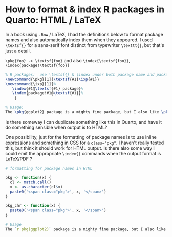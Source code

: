 # How to format & index R packages in Quarto: HTML / LaTeX

In a book using `.Rnw` / LaTeX, I had the definitions below to format package names and also
automatically index them when they appeared. I used `\textsf{}` for a sans-serif font
distinct from typewriter `\texttt{}`, but that's just a detail.

`\pkg{foo} -> \textsf{foo}` and also `\index{\textsf{foo}}`, `\index{package!\textsf{foo}}`


```tex
% R packages:  use \textsf{} & \index under both package name and packages!
\newcommand{\pkg}[1]{\textsf{#1}\ixp{#1}}
\newcommand{\ixp}[1]{%
   \index{#1@\textsf{#1} package}%
   \index{package!#1@\textsf{#1}}%
	}

% Usage:
The \pkg{ggplot2} package is a mighty fine package, but I also like \pkg{car} for base-R plots of statistical models.
```

Is there someway I can duplicate something like this in Quarto, and have it do something sensible
when output is to HTML?


One possibility, just for the formatting of package names is to use inline expressions and something in CSS for
a `class="pkg"`. I haven't really tested this, but think it should work for HTML output.
Is there also some way I could emit the appropriate `\index{}` commands when the output format is LaTeX/PDF ?

```r
# formatting for package names in HTML

pkg <- function(x) {
  cl <- match.call()
  x <- as.character(cl$x)
  paste0('<span class="pkg">', x, '</span>')
}

pkg_chr <- function(x) {
  paste0('<span class="pkg">', x, '</span>')
}

# Usage
The `r pkg(ggplot2)` package is a mighty fine package, but I also like `r pkg_chr("car")`  for base-R plots of statistical models.
```
